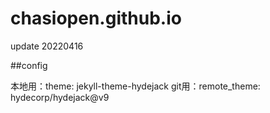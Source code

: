 # chasiopen.github.io
update 20220416

##config

本地用：theme: jekyll-theme-hydejack
git用：remote_theme: hydecorp/hydejack@v9
